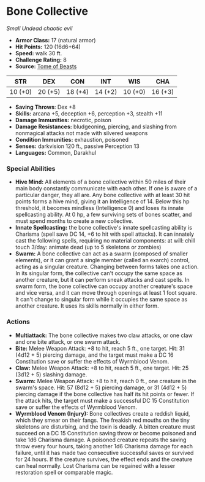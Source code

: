 # Bone Collective

*Small* *Undead* *chaotic evil*

- **Armor Class:** 17 (natural armor)
- **Hit Points:** 120 (16d6+64)
- **Speed:** walk 30 ft.
- **Challenge Rating:** 8
- **Source:** [Tome of Beasts](https://koboldpress.com/kpstore/product/tome-of-beasts-for-5th-edition-print/)

| STR | DEX | CON | INT | WIS | CHA |
| --- | --- | --- | --- | --- | --- |
| 10 (+0) | 20 (+5) | 18 (+4) | 14 (+2) | 10 (+0) | 16 (+3) |

- **Saving Throws**: Dex +8
- **Skills:** arcana +5, deception +6, perception +3, stealth +11
- **Damage Immunities:** necrotic, poison
- **Damage Resistances:** bludgeoning, piercing, and slashing from nonmagical attacks not made with silvered weapons
- **Condition Immunities:** exhaustion, poisoned
- **Senses:** darkvision 120 ft., passive Perception 13
- **Languages:** Common, Darakhul
### Special Abilities
- **Hive Mind:** All elements of a bone collective within 50 miles of their main body constantly communicate with each other. If one is aware of a particular danger, they all are. Any bone collective with at least 30 hit points forms a hive mind, giving it an Intelligence of 14. Below this hp threshold, it becomes mindless (Intelligence 0) and loses its innate spellcasting ability. At 0 hp, a few surviving sets of bones scatter, and must spend months to create a new collective.
- **Innate Spellcasting:** the bone collective's innate spellcasting ability is Charisma (spell save DC 14, +6 to hit with spell attacks). It can innately cast the following spells, requiring no material components:  at will: chill touch  3/day: animate dead (up to 5 skeletons or zombies)
- **Swarm:** A bone collective can act as a swarm (composed of smaller elements), or it can grant a single member (called an exarch) control, acting as a singular creature. Changing between forms takes one action. In its singular form, the collective can't occupy the same space as another creature, but it can perform sneak attacks and cast spells. In swarm form, the bone collective can occupy another creature's space and vice versa, and it can move through openings at least 1 foot square. It can't change to singular form while it occupies the same space as another creature. It uses its skills normally in either form.
### Actions
- **Multiattack:** The bone collective makes two claw attacks, or one claw and one bite attack, or one swarm attack.
- **Bite:** Melee Weapon Attack: +8 to hit, reach 5 ft., one target. Hit: 31 (4d12 + 5) piercing damage, and the target must make a DC 16 Constitution save or suffer the effects of Wyrmblood Venom.
- **Claw:** Melee Weapon Attack: +8 to hit, reach 5 ft., one target. Hit: 25 (3d12 + 5) slashing damage.
- **Swarm:** Melee Weapon Attack: +8 to hit, reach 0 ft., one creature in the swarm's space. Hit: 57 (8d12 + 5) piercing damage, or 31 (4d12 + 5) piercing damage if the bone collective has half its hit points or fewer. If the attack hits, the target must make a successful DC 15 Constitution save or suffer the effects of Wyrmblood Venom.
- **Wyrmblood Venom (Injury):** Bone collectives create a reddish liquid, which they smear on their fangs. The freakish red mouths on the tiny skeletons are disturbing, and the toxin is deadly. A bitten creature must succeed on a DC 15 Constitution saving throw or become poisoned and take 1d6 Charisma damage. A poisoned creature repeats the saving throw every four hours, taking another 1d6 Charisma damage for each failure, until it has made two consecutive successful saves or survived for 24 hours. If the creature survives, the effect ends and the creature can heal normally. Lost Charisma can be regained with a lesser restoration spell or comparable magic.
